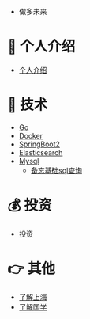 -  做多未来

# 👦 个人介绍
- [个人介绍](notes/个人介绍.md) </br>

# 👷 技术
- [Go](notes/go.md) </br>
- [Docker](notes/docker.md) </br>
- [SpringBoot2](notes/springboot2.md) </br>
- [Elasticsearch](notes/elasticsearch.md) </br>
- [Mysql](notes/mysql.md) </br>
  - [备忘基础sql查询](notes/mysql/备忘基础sql查询.md)

# 💰️ 投资
- [投资](notes/digiccy/投资.md) </br>

# 👉 其他
- [了解上海](notes/other/了解上海.md) </br>
- [了解国学](notes/other/了解国学.md) </br>
